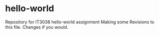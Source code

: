 # hello-world
Repository for IT3038 hello-world assignment
Making some Revisions to this file. Changes if you would.